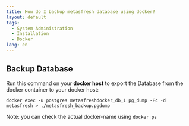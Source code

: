 ```yaml
---
title: How do I backup metasfresh database using docker?
layout: default
tags:
  - System Administration
  - Installation
  - Docker
lang: en
---
```


## Backup Database

Run this command on your **docker host** to export the Database from the docker container to your docker host:

`docker exec -u postgres metasfreshdocker_db_1 pg_dump -Fc -d metasfresh > ./metasfresh_backup.pgdump `

Note: you can check the actual docker-name using `docker ps`
